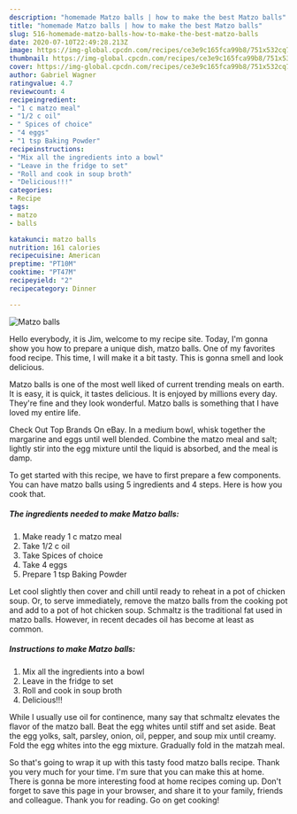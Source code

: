 ```yaml
---
description: "homemade Matzo balls | how to make the best Matzo balls"
title: "homemade Matzo balls | how to make the best Matzo balls"
slug: 516-homemade-matzo-balls-how-to-make-the-best-matzo-balls
date: 2020-07-10T22:49:28.213Z
image: https://img-global.cpcdn.com/recipes/ce3e9c165fca99b8/751x532cq70/matzo-balls-recipe-main-photo.jpg
thumbnail: https://img-global.cpcdn.com/recipes/ce3e9c165fca99b8/751x532cq70/matzo-balls-recipe-main-photo.jpg
cover: https://img-global.cpcdn.com/recipes/ce3e9c165fca99b8/751x532cq70/matzo-balls-recipe-main-photo.jpg
author: Gabriel Wagner
ratingvalue: 4.7
reviewcount: 4
recipeingredient:
- "1 c matzo meal"
- "1/2 c oil"
- " Spices of choice"
- "4 eggs"
- "1 tsp Baking Powder"
recipeinstructions:
- "Mix all the ingredients into a bowl"
- "Leave in the fridge to set"
- "Roll and cook in soup broth"
- "Delicious!!!"
categories:
- Recipe
tags:
- matzo
- balls

katakunci: matzo balls 
nutrition: 161 calories
recipecuisine: American
preptime: "PT10M"
cooktime: "PT47M"
recipeyield: "2"
recipecategory: Dinner

---
```



![Matzo balls](https://img-global.cpcdn.com/recipes/ce3e9c165fca99b8/751x532cq70/matzo-balls-recipe-main-photo.jpg)

Hello everybody, it is Jim, welcome to my recipe site. Today, I'm gonna show you how to prepare a unique dish, matzo balls. One of my favorites food recipe. This time, I will make it a bit tasty. This is gonna smell and look delicious.

Matzo balls is one of the most well liked of current trending meals on earth. It is easy, it is quick, it tastes delicious. It is enjoyed by millions every day. They're fine and they look wonderful. Matzo balls is something that I have loved my entire life.

Check Out Top Brands On eBay. In a medium bowl, whisk together the margarine and eggs until well blended. Combine the matzo meal and salt; lightly stir into the egg mixture until the liquid is absorbed, and the meal is damp.


To get started with this recipe, we have to first prepare a few components. You can have matzo balls using 5 ingredients and 4 steps. Here is how you cook that.

<!--inarticleads1-->

##### The ingredients needed to make Matzo balls:

1. Make ready 1 c matzo meal
1. Take 1/2 c oil
1. Take  Spices of choice
1. Take 4 eggs
1. Prepare 1 tsp Baking Powder


Let cool slightly then cover and chill until ready to reheat in a pot of chicken soup. Or, to serve immediately, remove the matzo balls from the cooking pot and add to a pot of hot chicken soup. Schmaltz is the traditional fat used in matzo balls. However, in recent decades oil has become at least as common. 

<!--inarticleads2-->

##### Instructions to make Matzo balls:

1. Mix all the ingredients into a bowl
1. Leave in the fridge to set
1. Roll and cook in soup broth
1. Delicious!!!


While I usually use oil for continence, many say that schmaltz elevates the flavor of the matzo ball. Beat the egg whites until stiff and set aside. Beat the egg yolks, salt, parsley, onion, oil, pepper, and soup mix until creamy. Fold the egg whites into the egg mixture. Gradually fold in the matzah meal. 

So that's going to wrap it up with this tasty food matzo balls recipe. Thank you very much for your time. I'm sure that you can make this at home. There is gonna be more interesting food at home recipes coming up. Don't forget to save this page in your browser, and share it to your family, friends and colleague. Thank you for reading. Go on get cooking!
